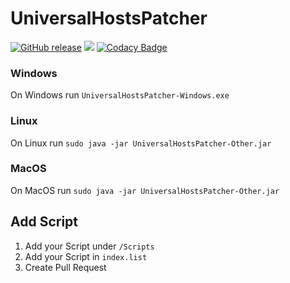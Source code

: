 # UniversalHostsPatcher

[![GitHub release](https://img.shields.io/github/release/xRealNeon/UniversalHostsPatcher.svg)](https://github.com/xRealNeon/UniversalHostsPatcher/releases)
[![](https://img.shields.io/github/license/mashape/apistatus.svg)](https://github.com/xRealNeon/UniversalHostsPatcher/blob/master/LICENSE)
[![Codacy Badge](https://api.codacy.com/project/badge/Grade/1deea393bf75400d9b4bc9fce4943d7c)](https://www.codacy.com/app/NeoCode/UniversalHostsPatcher?utm_source=github.com&amp;utm_medium=referral&amp;utm_content=xRealNeon/UniversalHostsPatcher&amp;utm_campaign=Badge_Grade)

### Windows

On Windows run `UniversalHostsPatcher-Windows.exe`

### Linux

On Linux run `sudo java -jar UniversalHostsPatcher-Other.jar`

### MacOS

On MacOS run `sudo java -jar UniversalHostsPatcher-Other.jar`

## Add Script

1. Add your Script under `/Scripts`
2. Add your Script in `index.list`
3. Create Pull Request
